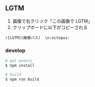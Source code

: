 ## LGTM

1. 画像で右クリック「この画像で LGTM」
2. クリップボードに以下がコピーされる

```
![LGTM](画像パス)  \n:octopus:
```

### develop

```bash
# get module
$ npm install

# build
$ npm run build
```
